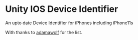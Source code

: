 # Unity IOS Device Identifier
An upto date Device Identifier for iPhones including iPhone11s 

With thanks to [adamawolf](https://gist.github.com/adamawolf/3048717) for the list.
